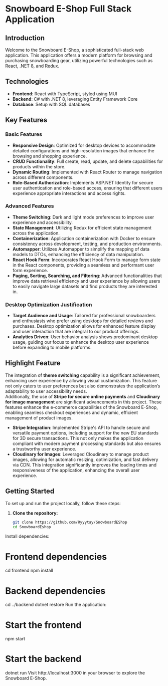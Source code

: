 # Snowboard E-Shop Full Stack Application

## Introduction

Welcome to the Snowboard E-Shop, a sophisticated full-stack web application. This application offers a modern platform for browsing and purchasing snowboarding gear, utilizing powerful technologies such as React, .NET 8, and Redux.

## Technologies

- **Frontend**: React with TypeScript, styled using MUI
- **Backend**: C# with .NET 8, leveraging Entity Framework Core
- **Database**: Setup with SQL databases

## Key Features

### Basic Features

- **Responsive Design**: Optimized for desktop devices to accommodate detailed configurations and high-resolution images that enhance the browsing and shopping experience.
- **CRUD Functionality**: Full create, read, update, and delete capabilities for products within the store.
- **Dynamic Routing**: Implemented with React Router to manage navigation across different components.
- **Role-Based Authorization**: Implements ASP.NET Identity for secure user authentication and role-based access, ensuring that different users experience appropriate interactions and access rights.

### Advanced Features

- **Theme Switching**: Dark and light mode preferences to improve user experience and accessibility.
- **State Management**: Utilizing Redux for efficient state management across the application.
- **Containerization**: Application containerization with Docker to ensure consistency across development, testing, and production environments.
- **Automapper**: Utilizes Automapper to simplify the mapping of data models to DTOs, enhancing the efficiency of data manipulation.
- **React Hook Form**: Incorporates React Hook Form to manage form state in the React components, providing a seamless and performant user form experience.
- **Paging, Sorting, Searching, and Filtering**: Advanced functionalities that improve data retrieval efficiency and user experience by allowing users to easily navigate large datasets and find products they are interested in.

### Desktop Optimization Justification

- **Target Audience and Usage**: Tailored for professional snowboarders and enthusiasts who prefer using desktops for detailed reviews and purchases. Desktop optimization allows for enhanced feature display and user interaction that are integral to our product offerings.
- **Analytics Driven**: User behavior analysis shows predominant desktop usage, guiding our focus to enhance the desktop user experience before expanding to mobile platforms.

## Highlight Feature

The integration of **theme switching** capability is a significant achievement, enhancing user experience by allowing visual customization. This feature not only caters to user preferences but also demonstrates the application’s adaptability to user accessibility needs. <br>
Additionally, the use of **Stripe for secure online payments** and **Cloudinary for image management** are significant advancements in this project. These features enhance the e-commerce capabilities of the Snowboard E-Shop, enabling seamless checkout experiences and dynamic, efficient management of product images. 

- **Stripe Integration**: Implemented Stripe's API to handle secure and versatile payment options, including support for the new EU standards for 3D secure transactions. This not only makes the application compliant with modern payment processing standards but also ensures a trustworthy user experience.
- **Cloudinary for Images**: Leveraged Cloudinary to manage product images, allowing for automatic resizing, optimization, and fast delivery via CDN. This integration significantly improves the loading times and responsiveness of the application, enhancing the overall user experience.

## Getting Started

To set up and run the project locally, follow these steps:

1. **Clone the repository:**
   ```bash
   git clone https://github.com/Ryyytay/SnowboardEShop
   cd SnowboardEshop

Install dependencies:

# Frontend dependencies
cd frontend
npm install

# Backend dependencies
cd ../backend
dotnet restore
Run the application:

# Start the frontend
npm start

# Start the backend
dotnet run
Visit http://localhost:3000 in your browser to explore the Snowboard E-Shop.
